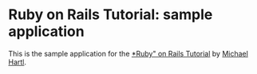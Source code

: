 # Ruby on Rails Tutorial: sample application

This is the sample application for the [*Ruby" on Rails Tutorial](http://railstutoria.org/) by [Michael Hartl](http://michaelhartl.com).